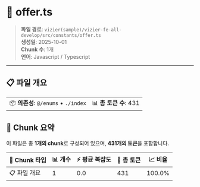 # 📄 offer.ts

> **파일 경로**: `vizier(sample)/vizier-fe-all-develop/src/constants/offer.ts`  
> **생성일**: 2025-10-01  
> **Chunk 수**: 1개  
> **언어**: Javascript / Typescript
---


## 📋 파일 개요

| | |
|--|--|
| 📦 **의존성**: `@/enums` • `./index` | 📊 **총 토큰 수**: 431 |






## 🧩 Chunk 요약

이 파일은 총 **1개의 chunk**로 구성되어 있으며, **431개의 토큰**을 포함합니다.

| 🧩 Chunk 타입 | 📊 개수 | ⚡ 평균 복잡도 | 📝 총 토큰 | 📈 비율 |
|---------------|--------|-------------|----------|--------|
| 📋 파일 개요 | 1 | 0.0 | 431 | 100.0% |

